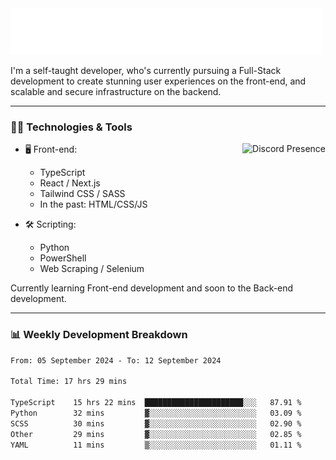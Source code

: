 <img src="assets/wave.svg" alt=":wave:" />

I'm a self-taught developer, who's currently pursuing a Full-Stack development to create stunning user experiences on the front-end, and scalable and secure infrastructure on the backend.

---

### 🧑‍💻 Technologies & Tools

<a href="https://discord.com/users/414304208649453568" target="_blank" rel="nofollow">
   <img src="https://lanyard-profile-readme.vercel.app/api/414304208649453568?idleMessage=Probably%20doing%20something%20else..." alt="Discord Presence" align="right">
</a>

- 🖥️ Front-end:

  - TypeScript
  - React / Next.js
  - Tailwind CSS / SASS
  - In the past: HTML/CSS/JS

- 🛠 Scripting:

  - Python
  - PowerShell
  - Web Scraping / Selenium

Currently learning Front-end development and soon to the Back-end development.

---

### 📊 Weekly Development Breakdown

<!-- ![ccrsxx's GitHub Stats](https://github-readme-stats.vercel.app/api?username=ccrsxx&count_private=true&theme=tokyonight) -->
<!-- ![ccrsxx's Top Langs](https://github-readme-stats.vercel.app/api/top-langs/?username=ccrsxx&hide=lua,java,html&theme=tokyonight) -->

<!--START_SECTION:waka-->

```txt
From: 05 September 2024 - To: 12 September 2024

Total Time: 17 hrs 29 mins

TypeScript    15 hrs 22 mins  ██████████████████████░░░   87.91 %
Python        32 mins         ▓░░░░░░░░░░░░░░░░░░░░░░░░   03.09 %
SCSS          30 mins         ▓░░░░░░░░░░░░░░░░░░░░░░░░   02.90 %
Other         29 mins         ▓░░░░░░░░░░░░░░░░░░░░░░░░   02.85 %
YAML          11 mins         ▒░░░░░░░░░░░░░░░░░░░░░░░░   01.11 %
```

<!--END_SECTION:waka-->
